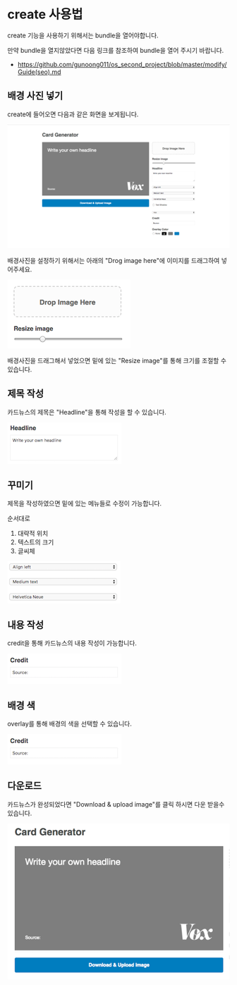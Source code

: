 create 사용법
==============

create 기능을 사용하기 위해서는 bundle을 열어야합니다.

만약 bundle을 열지않았다면 다음 링크를 참조하여 bundle을 열어 주시기 바랍니다.
 - https://github.com/gunoong011/os_second_project/blob/master/modify/Guide(seo).md


배경 사진 넣기
-----------
create에 들어오면 다음과 같은 화면을 보게됩니다.

<img src = "https://github.com/nickjw0205/for-image-upload/blob/master/%E1%84%89%E1%85%B3%E1%84%8F%E1%85%B3%E1%84%85%E1%85%B5%E1%86%AB%E1%84%89%E1%85%A3%E1%86%BA%202017-11-23%20%E1%84%8B%E1%85%A9%E1%84%92%E1%85%AE%204.24.59.png">

배경사진을 설정하기 위해서는 아래의 "Drog image here"에 이미지를 드래그하여 넣어주세요.

<img src = "https://github.com/nickjw0205/for-image-upload/blob/master/%E1%84%89%E1%85%B3%E1%84%8F%E1%85%B3%E1%84%85%E1%85%B5%E1%86%AB%E1%84%89%E1%85%A3%E1%86%BA%202017-11-23%20%E1%84%8B%E1%85%A9%E1%84%92%E1%85%AE%204.59.53.png">
 
배경사진을 드래그해서 넣었으면 밑에 있는 "Resize image"를 통해 크기를 조절할 수 있습니다.




제목 작성
-------------

카드뉴스의 제목은 "Headline"을 통해 작성을 할 수 있습니다.

<img src = "https://github.com/nickjw0205/for-image-upload/blob/master/%E1%84%89%E1%85%B3%E1%84%8F%E1%85%B3%E1%84%85%E1%85%B5%E1%86%AB%E1%84%89%E1%85%A3%E1%86%BA%202017-11-23%20%E1%84%8B%E1%85%A9%E1%84%92%E1%85%AE%205.04.48.png">

꾸미기
-------------

제목을 작성하였으면 밑에 있는 메뉴들로 수정이 가능합니다.

순서대로

1. 대략적 위치
2. 텍스트의 크기
3. 글씨체

<img src = "https://github.com/nickjw0205/for-image-upload/blob/master/%E1%84%89%E1%85%B3%E1%84%8F%E1%85%B3%E1%84%85%E1%85%B5%E1%86%AB%E1%84%89%E1%85%A3%E1%86%BA%202017-11-23%20%E1%84%8B%E1%85%A9%E1%84%92%E1%85%AE%205.06.21.png">

내용 작성
-------------

credit을 통해 카드뉴스의 내용 작성이 가능합니다.

<img src = "https://github.com/nickjw0205/for-image-upload/blob/master/%E1%84%89%E1%85%B3%E1%84%8F%E1%85%B3%E1%84%85%E1%85%B5%E1%86%AB%E1%84%89%E1%85%A3%E1%86%BA%202017-11-23%20%E1%84%8B%E1%85%A9%E1%84%92%E1%85%AE%205.16.20.png">


배경 색
-------------

overlay를 통해 배경의 색을 선택할 수 있습니다.

<img src = "https://github.com/nickjw0205/for-image-upload/blob/master/%E1%84%89%E1%85%B3%E1%84%8F%E1%85%B3%E1%84%85%E1%85%B5%E1%86%AB%E1%84%89%E1%85%A3%E1%86%BA%202017-11-23%20%E1%84%8B%E1%85%A9%E1%84%92%E1%85%AE%205.16.20.png">

다운로드
-------------

카드뉴스가 완성되었다면 "Download & upload image"를 클릭 하시면 다운 받을수 있습니다.

<img src = "https://github.com/nickjw0205/for-image-upload/blob/master/%E1%84%89%E1%85%B3%E1%84%8F%E1%85%B3%E1%84%85%E1%85%B5%E1%86%AB%E1%84%89%E1%85%A3%E1%86%BA%202017-11-23%20%E1%84%8B%E1%85%A9%E1%84%92%E1%85%AE%205.16.44.png">

